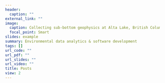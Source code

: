 ```yaml
---
header:
  caption: ""
external_link: ""
image:
  caption: Collecting sub-bottom geophysics at Alta Lake, British Columbia.
  focal_point: Smart
slides: example
summary: Environmental data analytics & software development
tags: []
url_code: ""
url_pdf: ""
url_slides: ""
url_video: ""
title: Posts
view: 2
---
```

